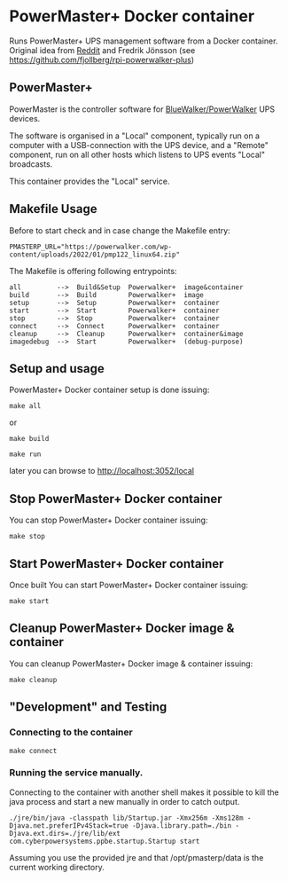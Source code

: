 # PowerMaster+ Docker container

Runs PowerMaster+ UPS management software from a Docker container. 
Original idea from [Reddit](https://www.reddit.com/r/homelab/comments/13pnjnm/powerwalker_ups_powermaster_software_in_docker/) and Fredrik Jönsson (see https://github.com/fjollberg/rpi-powerwalker-plus)


## PowerMaster+

PowerMaster is the controller software for [BlueWalker/PowerWalker](https://powerwalker.com/)
UPS devices.

The software is organised in a "Local" component, typically run on a computer with
a USB-connection with the UPS device, and a "Remote" component, run on all other
hosts which listens to UPS events "Local" broadcasts.

This container provides the "Local" service.

## Makefile Usage

Before to start check and in case change the Makefile entry:

    PMASTERP_URL="https://powerwalker.com/wp-content/uploads/2022/01/pmp122_linux64.zip"

The Makefile is offering following entrypoints:

    all         -->  Build&Setup  Powerwalker+  image&container
    build       -->  Build        Powerwalker+  image
    setup       -->  Setup        Powerwalker+  container
    start       -->  Start        Powerwalker+  container
    stop        -->  Stop         Powerwalker+  container
    connect     -->  Connect      Powerwalker+  container
    cleanup     -->  Cleanup      Powerwalker+  container&image
    imagedebug  -->  Start        Powerwalker+  (debug-purpose)

## Setup and usage

PowerMaster+ Docker container setup is done issuing:

```make all```

or

```make build```

```make run```

later you can browse to [http://localhost:3052/local](http://localhost:3052/local)

## Stop PowerMaster+ Docker container

You can stop PowerMaster+ Docker container issuing:

```make stop``` 

## Start PowerMaster+ Docker container

Once built You can start PowerMaster+ Docker container issuing:

```make start``` 

## Cleanup PowerMaster+ Docker image & container

You can cleanup PowerMaster+ Docker image & container issuing:

```make cleanup``` 

## "Development" and Testing

### Connecting to the container

```make connect```

### Running the service manually.

Connecting to the container with another shell makes it possible to kill
the java process and start a new manually in order to catch output.

```./jre/bin/java -classpath lib/Startup.jar -Xmx256m -Xms128m -Djava.net.preferIPv4Stack=true -Djava.library.path=./bin -Djava.ext.dirs=./jre/lib/ext com.cyberpowersystems.ppbe.startup.Startup start```

Assuming you use the provided jre and that /opt/pmasterp/data is the current
working directory.
